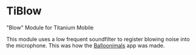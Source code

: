 TiBlow
======

"Blow" Module for Titanium Mobile

This module uses a low frequent soundfilter to register blowing noise into the microphone. This was how the [Balloonimals](http://ideotoylab.com/balloonimals/index.html) app was made.